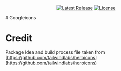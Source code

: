 <p align="center">
    <a href="https://github.com/iyashpal/googleicons/releases"><img src="https://badge.fury.io/js/@googleicons%2Freact.svg" alt="Latest Release"></a>
    <a href="https://github.com/iyashpal/googleicons/blob/main/LICENSE"><img src="https://img.shields.io/npm/l/googleicons.svg" alt="License"></a>
</p>
# Googleicons





# Credit
Package Idea and build process file taken from [https://github.com/tailwindlabs/heroicons](https://github.com/tailwindlabs/heroicons)
